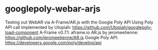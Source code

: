 # googlepoly-webar-arjs
Testing out WebAR via A-Frame/AR.js with the Google Poly API
Using Poly API call implemented by Utopiah: https://github.com/Utopiah/googlepoly-load-component
A-Frame v0.7.1: aframe.io
AR.js by jeromeetienne: https://github.com/jeromeetienne/AR.js
Google Poly API: https://developers.google.com/poly/develop/api
